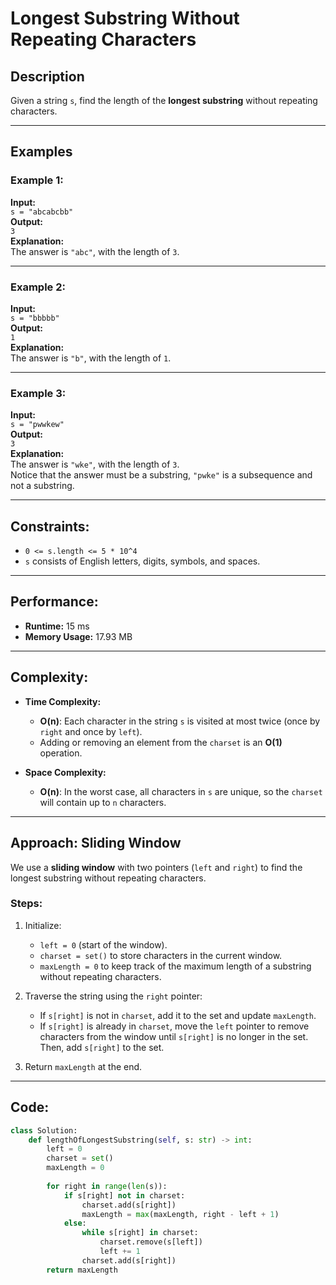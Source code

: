 # Longest Substring Without Repeating Characters

## Description
Given a string `s`, find the length of the **longest substring** without repeating characters.

---

## Examples

### Example 1:
**Input:**  
`s = "abcabcbb"`  
**Output:**  
`3`  
**Explanation:**  
The answer is `"abc"`, with the length of `3`.

---

### Example 2:
**Input:**  
`s = "bbbbb"`  
**Output:**  
`1`  
**Explanation:**  
The answer is `"b"`, with the length of `1`.

---

### Example 3:
**Input:**  
`s = "pwwkew"`  
**Output:**  
`3`  
**Explanation:**  
The answer is `"wke"`, with the length of `3`.  
Notice that the answer must be a substring, `"pwke"` is a subsequence and not a substring.

---

## Constraints:
- `0 <= s.length <= 5 * 10^4`
- `s` consists of English letters, digits, symbols, and spaces.

---

## Performance:
- **Runtime:** 15 ms  
- **Memory Usage:** 17.93 MB  

---

## Complexity:
- **Time Complexity:**  
   - **O(n)**: Each character in the string `s` is visited at most twice (once by `right` and once by `left`).
   - Adding or removing an element from the `charset` is an **O(1)** operation.

- **Space Complexity:**  
   - **O(n)**: In the worst case, all characters in `s` are unique, so the `charset` will contain up to `n` characters.

---

## Approach: Sliding Window
We use a **sliding window** with two pointers (`left` and `right`) to find the longest substring without repeating characters.

### Steps:
1. Initialize:
   - `left = 0` (start of the window).
   - `charset = set()` to store characters in the current window.
   - `maxLength = 0` to keep track of the maximum length of a substring without repeating characters.

2. Traverse the string using the `right` pointer:
   - If `s[right]` is not in `charset`, add it to the set and update `maxLength`.
   - If `s[right]` is already in `charset`, move the `left` pointer to remove characters from the window until `s[right]` is no longer in the set. Then, add `s[right]` to the set.

3. Return `maxLength` at the end.

---

## Code:
```python
class Solution:
    def lengthOfLongestSubstring(self, s: str) -> int:
        left = 0
        charset = set()
        maxLength = 0
        
        for right in range(len(s)):  
            if s[right] not in charset:
                charset.add(s[right])
                maxLength = max(maxLength, right - left + 1)  
            else:
                while s[right] in charset:
                    charset.remove(s[left])
                    left += 1
                charset.add(s[right])  
        return maxLength
